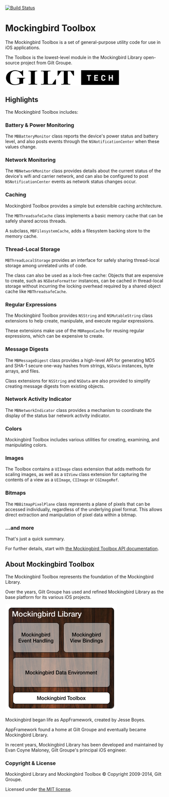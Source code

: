 [![Build Status](https://travis-ci.org/gilt/mockingbird-toolbox.svg?branch=master)](https://travis-ci.org/gilt/mockingbird-toolbox)

# Mockingbird Toolbox

The Mockingbird Toolbox is a set of general-purpose utility code for use in iOS applications.

The Toolbox is the lowest-level module in the Mockingbird Library open-source project from Gilt Groupe.

![Gilt Tech logo](Documentation/images/gilt-tech-logo.png)

## Highlights

The Mockingbird Toolbox includes:

### Battery & Power Monitoring

The `MBBatteryMonitor` class reports the device's power status and battery level, and also posts events through the `NSNotificationCenter` when these values change.

### Network Monitoring

The `MBNetworkMonitor` class provides details about the current status of the device's wifi and carrier network, and can also be configured to post `NSNotificationCenter` events as network status changes occur.

### Caching

Mockingbird Toolbox provides a simple but extensible caching architecture.

The `MBThreadsafeCache` class implements a basic memory cache that can be safely shared across threads.

A subclass, `MBFilesystemCache`, adds a filesystem backing store to the memory cache.

### Thread-Local Storage

`MBThreadLocalStorage` provides an interface for safely sharing thread-local storage among unrelated units of code.

The class can also be used as a lock-free cache: Objects that are expensive to create, such as `NSDateFormatter` instances, can be cached in thread-local storage without incurring the locking overhead required by a shared object cache like `MBThreadsafeCache`.

### Regular Expressions

The Mockingbird Toolbox provides `NSString` and `NSMutableString` class extensions to help create, manipulate, and execute regular expressions.

These extensions make use of the `MBRegexCache` for reusing regular expressions, which can be expensive to create.

### Message Digests

The `MBMessageDigest` class provides a high-level API for generating MD5 and SHA-1 secure one-way hashes from strings, `NSData` instances, byte arrays, and files.

Class extensions for `NSString` and `NSData` are also provided to simplify creating message digests from existing objects.

### Network Activity Indicator

The `MBNetworkIndicator` class provides a mechanism to coordinate the display of the status bar network activity indicator.

### Colors

Mockingbird Toolbox includes various utilities for creating, examining, and manipulating colors.

### Images

The Toolbox contains a `UIImage` class extension that adds methods for scaling images, as well as a `UIView` class extension for capturing the contents of a view as a `UIImage`, `CIImage` or `CGImageRef`.

### Bitmaps

The `MBBitmapPixelPlane` class represents a plane of pixels that can be accessed individually, regardless of the underlying pixel format. This allows direct extraction and manipulation of pixel data within a bitmap.

### ...and more

That's just a quick summary.

For further details, start with [the Mockingbird Toolbox API documentation](https://rawgit.com/gilt/mockingbird-toolbox/master/Documentation/html/index.html).

## About Mockingbird Toolbox

The Mockingbird Toolbox represents the foundation of the Mockingbird Library.

Over the years, Gilt Groupe has used and refined Mockingbird Library as the base platform for its various iOS projects.

![Mockingbird Library Module Layers](Documentation/images/mockingbird-module-layers.png)

Mockingbird began life as AppFramework, created by Jesse Boyes.

AppFramework found a home at Gilt Groupe and eventually became Mockingbird Library.

In recent years, Mockingbird Library has been developed and maintained by Evan Coyne Maloney, Gilt Groupe's principal iOS engineer.

### Copyright & License

Mockingbird Library and Mockingbird Toolbox © Copyright 2009-2014, Gilt Groupe.

Licensed under [the MIT license](LICENSE).
